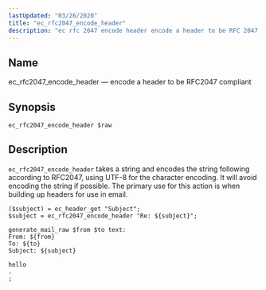 ```yaml
---
lastUpdated: "03/26/2020"
title: "ec_rfc2047_encode_header"
description: "ec rfc 2047 encode header encode a header to be RFC 2047 compliant ec rfc 2047 encode header raw ec rfc 2047 encode header takes a string and encodes the string following according to RFC 2047 using UTF 8 for the character encoding It will avoid encoding the string if..."
---
```


<a name="sieve.ref.ec_rfc2047_encode_header"></a> 
## Name

ec_rfc2047_encode_header — encode a header to be RFC2047 compliant

## Synopsis

`ec_rfc2047_encode_header $raw`

<a name="idp30423840"></a> 
## Description

`ec_rfc2047_encode_header` takes a string and encodes the string following according to RFC2047, using UTF-8 for the character encoding. It will avoid encoding the string if possible. The primary use for this action is when building up headers for use in email.

```
($subject) = ec_header_get "Subject";
$subject = ec_rfc2047_encode_header "Re: ${subject}";

generate_mail_raw $from $to text:
From: ${from}
To: ${to}
Subject: ${subject}

hello
.
;
```